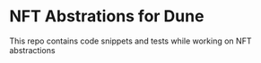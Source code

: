 # NFT Abstrations for Dune

This repo contains code snippets and tests while working on NFT abstractions
